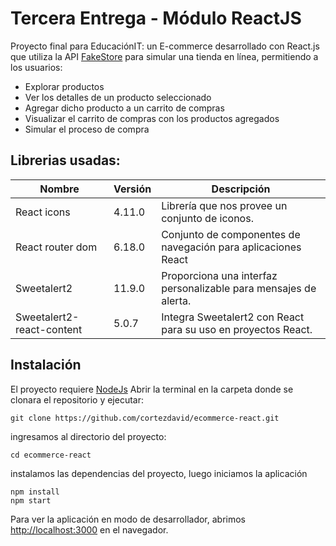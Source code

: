 # Tercera Entrega - Módulo ReactJS

Proyecto final para EducaciónIT: un E-commerce desarrollado con React.js que utiliza la API [FakeStore](https://fakestoreapi.com/) para simular una tienda en línea, permitiendo a los usuarios:
- Explorar productos
- Ver los detalles de un producto seleccionado
- Agregar dicho producto a un carrito de compras
- Visualizar el carrito de compras con los productos agregados
- Simular el proceso de compra

## Librerias usadas:
| Nombre | Versión | Descripción |
| ------ | ------ | ------ |
| React icons | 4.11.0 | Librería que nos provee un conjunto de iconos.|
| React router dom | 6.18.0 |Conjunto de componentes de navegación para aplicaciones React|
| Sweetalert2 | 11.9.0 | Proporciona una interfaz personalizable para mensajes de alerta. |
| Sweetalert2-react-content | 5.0.7 | Integra Sweetalert2 con React para su uso en proyectos React. |

## Instalación
El proyecto requiere [NodeJs](https://nodejs.org/)
Abrir la terminal en la carpeta donde se clonara el repositorio y ejecutar:
```
git clone https://github.com/cortezdavid/ecommerce-react.git
```
ingresamos al directorio del proyecto:
```
cd ecommerce-react
```
instalamos las dependencias del proyecto, luego iniciamos la aplicación
```
npm install
npm start
```
Para ver la aplicación en modo de desarrollador, abrimos [http://localhost:3000](http://localhost:3000) en el navegador.